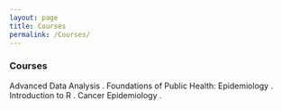 ```yaml
---
layout: page
title: Courses
permalink: /Courses/
---
```


### Courses 
Advanced Data Analysis . 
Foundations of Public Health: Epidemiology . 
Introduction to R . 
Cancer Epidemiology . 

